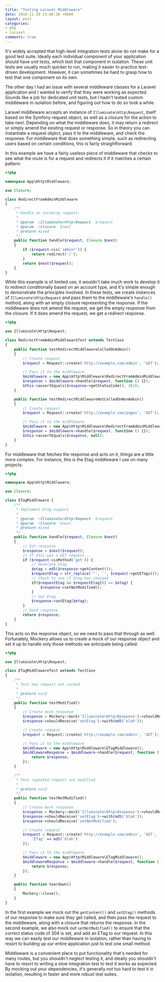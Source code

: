```yaml
---
title: "Testing Laravel Middleware"
date: 2016-11-29 23:00:38 +0000
layout: post
categories:
- php
- laravel
comments: true
---
```


It's widely accepted that high-level integration tests alone do not make for a good test suite. Ideally each individual component of your application should have unit tests, which test that component in isolation. These unit tests are usually much quicker to run, making it easier to practice test-driven development. However, it can sometimes be hard to grasp how to test that one component on its own.

The other day I had an issue with several middleware classes for a Laravel application and I wanted to verify that they were working as expected. Sounds like a job for dedicated unit tests, but I hadn't tested custom middleware in isolation before, and figuring out how to do so took a while.

Laravel middleware accepts an instance of `Illuminate\Http\Request`, itself based on the Symfony request object, as well as a closure for the action to take next. Depending on what the middleware does, it may return a redirect or simply amend the existing request or response. So in theory you can instantiate a request object, pass it to the middleware, and check the response. For middleware that does something simple, such as redirecting users based on certain conditions, this is fairly straightforward.

In this example we have a fairly useless piece of middleware that checks to see what the route is for a request and redirects it if it matches a certain pattern:

```php
<?php

namespace App\Http\Middleware;

use Closure;

class RedirectFromAdminMiddleware
{
    /**
     * Handle an incoming request.
     *
     * @param  \Illuminate\Http\Request  $request
     * @param  \Closure  $next
     * @return mixed
     */
    public function handle($request, Closure $next)
    {
        if ($request->is('admin*')) {
            return redirect('/');
        }
        return $next($request);
    }
}
```

While this example is of limited use, it wouldn't take much work to develop it to redirect conditionally based on an account type, and it's simple enough to demonstrate the principles involved. In these tests, we create instances of `Illuminate\Http\Request` and pass them to the middleware's `handle()` method, along with an empty closure representing the response. If the middleware does not amend the request, we get the empty response from the closure. If it does amend the request, we get a redirect response.

```php
<?php

use Illuminate\Http\Request;

class RedirectFromAdminMiddlewareTest extends TestCase
{
    public function testRedirectMiddlewareCalledOnAdmin()
    {
        // Create request
        $request = Request::create('http://example.com/admin', 'GET');

        // Pass it to the middleware
        $middleware = new App\Http\Middleware\RedirectFromAdminMiddleware();
        $response = $middleware->handle($request, function () {});
        $this->assertEquals($response->getStatusCode(), 302);
    }

    public function testRedirectMiddlewareNotCalledOnNonAdmin()
    {
        // Create request
        $request = Request::create('http://example.com/pages', 'GET');

        // Pass it to the middleware
        $middleware = new App\Http\Middleware\RedirectFromAdminMiddleware();
        $response = $middleware->handle($request, function () {});
        $this->assertEquals($response, null);
    }
}
```

For middleware that fetches the response and acts on it, things are a little more complex. For instance, this is the Etag middleware I use on many projects:

```php
<?php

namespace App\Http\Middleware;

use Closure;

class ETagMiddleware {
    /**
     * Implement Etag support
     *
     * @param  \Illuminate\Http\Request  $request
     * @param  \Closure  $next
     * @return mixed
     */
    public function handle($request, Closure $next)
    {
        // Get response
        $response = $next($request);
        // If this was a GET request...
        if ($request->isMethod('get')) {
            // Generate Etag
            $etag = md5($response->getContent());
            $requestEtag = str_replace('"', '', $request->getETags());
            // Check to see if Etag has changed
            if($requestEtag && $requestEtag[0] == $etag) {
                $response->setNotModified();
            }
            // Set Etag
            $response->setEtag($etag);
        }
        // Send response
        return $response;
    }
}
```

This acts on the response object, so we need to pass that through as well. Fortunately, Mockery allows us to create a mock of our response object and set it up to handle only those methods we anticipate being called:

```php
<?php

use Illuminate\Http\Request;

class ETagMiddlewareTest extends TestCase
{
    /**
     * Test new request not cached
     *
     * @return void
     */
    public function testModified()
    {
        // Create mock response
        $response = Mockery::mock('Illuminate\Http\Response')->shouldReceive('getContent')->once()->andReturn('blah')->getMock();
        $response->shouldReceive('setEtag')->with(md5('blah'));

        // Create request
        $request = Request::create('http://example.com/admin', 'GET');

        // Pass it to the middleware
        $middleware = new App\Http\Middleware\ETagMiddleware();
        $middlewareResponse = $middleware->handle($request, function () use ($response) { 
            return $response;
        });
    }

    /**
     * Test repeated request not modified
     *
     * @return void
     */
    public function testNotModified()
    {
        // Create mock response
        $response = Mockery::mock('Illuminate\Http\Response')->shouldReceive('getContent')->once()->andReturn('blah')->getMock();
        $response->shouldReceive('setEtag')->with(md5('blah'));
        $response->shouldReceive('setNotModified');

        // Create request
        $request = Request::create('http://example.com/admin', 'GET', [], [], [], [
            'ETag' => md5('blah')
        ]);

        // Pass it to the middleware
        $middleware = new App\Http\Middleware\ETagMiddleware();
        $middlewareResponse = $middleware->handle($request, function () use ($response) { 
            return $response;
        });
    }

    public function teardown()
    {
        Mockery::close();
    }
}
```

In the first example we mock out the `getContent()` and `setEtag()` methods of our response to make sure they get called, and then pass the request to the middleware, along with a closure that returns the response. In the second example, we also mock out `setNotModified()` to ensure that the correct status code of 304 is set, and add an ETag to our request. In this way we can easily test our middleware in isolation, rather than having to resort to building up our entire application just to test one small method.

Middleware is a convenient place to put functionality that's needed for many routes, but you shouldn't neglect testing it, and ideally you shouldn't have to resort to writing a slow integration test to test it works as expected. By mocking out your dependencies, it's generally not too hard to test it in isolation, resulting in faster and more robust test suites.
